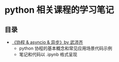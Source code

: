 # python 相关课程的学习笔记  

## 目录  
* [《协程 & asyncio & 异步》by 武沛齐](/python_coroutine_by_wupeiqi)  
    * python 协程的基本概念和常见应用场景代码示例  
    * 笔记和代码以 .ipynb 格式呈现  